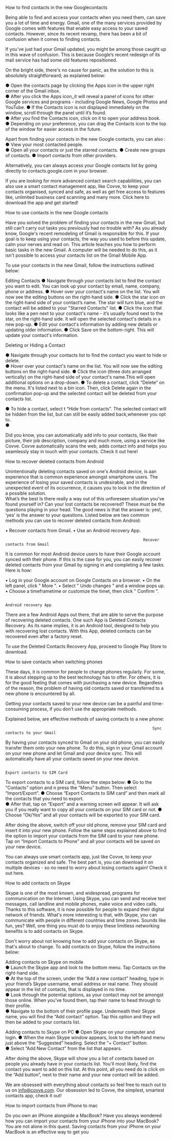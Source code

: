 How to find contacts in the new Googlecontacts 

Being able to find and access your contacts when you need them, can save you a lot of time and energy. Gmail, one of the many services provided by Google comes with features that enable easy access to your saved contacts. However, since its recent revamp, there has been a bit of confusion when it comes to finding contacts.  

If you've just had your Gmail updated, you might be among those caught up in this wave of confusion. This is because Google’s recent redesign of its mail service has had some old features repositioned. 

On the bright side, there's no cause for panic, as the solution to this is absolutely straightforward; as explained below: 

●	Open the contacts page by clicking the Apps icon in the upper right corner of the Gmail inbox.  
●	After you click the Apps icon,,it will reveal a panel of icons for other Google services and programs - including Google News, Google Photos and YouTube. 
●	If the Contacts icon is not displayed immediately on the window, scroll through the panel until it’s found.  
●	After you find the Contacts icon, click on it to open your address book.  
●	Depending on your preference, you can drag the Contacts icon to the top of the window for easier access in the future.  

Apart from finding your contacts in the new Google contacts, you can also : 
●	View your most contacted people.  
●	Open all your contacts or just the starred contacts. 
●	Create new groups of contacts. 
●	Import contacts from other providers. 

Alternatively, you can always access your Google contacts list by going directly to contacts.google.com in your browser. 


If you are looking for more advanced contact search capabilities, you can also use a smart contact management app, like Covve, to keep your contacts organised, synced and safe, as well as get free access to features like, unlimited business card scanning and many more. Click here to download the app and get started!
 
  



How to use contacts in the new Google contacts 

Have you solved the problem of finding your contacts in the new Gmail, but still can't carry out tasks you previously had no trouble with? As you already know, Google's recent remodeling of Gmail is responsible for this. If your goal is to keep using your contacts, the way you used to before this update, calm your nerves and read on. This article teaches you how to perform basic tasks in the new Gmail. A computer will be needed to do this, as it isn't possible to access your contacts list on the Gmail Mobile App. 

To use your contacts in the new Gmail, follow the instructions outlined below: 

Editing Contacts 
●	Navigate through your contacts list to find the contact you want to edit. You can look up your contact by email, name, company, phone or address. 
●	Hover over your contact's name on the list. You will now see the editing buttons on the right-hand side. 
●	Click the star icon on the right-hand side of your contact’s name. The star will turn blue, and the contact will be added to your "Starred Contacts" list. 
●	Click the icon that looks like a pen next to your contact's name - it’s usually found next to the star, on the right-hand side. It will open the selected contact's details in a new pop-up. 
●	Edit your contact's information by adding new details or updating older information.
●	Click Save on the bottom-right. This will update your contact's information. 



Deleting or Hiding a Contact 

●	Navigate through your contacts list to find the contact you want to hide or delete.  
●	Hover over your contact's name on the list. You will now see the editing buttons on the right-hand side. 
●	Click the icon (three dots arranged vertically) on the right-hand side of your contact's name.This will open additional options on a drop-down. 
●	To delete a contact, click “Delete” on the menu. It's listed next to a bin icon. Then, click Delete again in the confirmation pop-up and the selected contact will be deleted from your contacts list. 

●	To hide a contact, select t “Hide from contacts”. The selected contact will be hidden from the list, but can still be easily added back,whenever you opt to.  
●	


Did you know, you can automatically add info to your contacts, like their picture, their job description, company and much more, using a service like Covve. Covve automatically scans the web, adds contact info and helps you seamlessly stay in touch with your contacts. Check it out here!

 How to recover deleted contacts from Android  

Unintentionally deleting contacts saved on one's Android device, is aan experience that is  common experience amongst smartphone users. The experience of losing your saved contacts is undesirable, and in the unexpected event of its occurrence, it causes you to look in the direction of a possible solution.   
What’s the best Is there really a way out of this unforeseen situation you've found yourself in? Can your lost contacts be recovered? These must be the questions playing in your head. The good news is that the answer is: yes!, ‘yes’ is the answer to your questions. Listed below are two common methods you can use to recover deleted contacts from Android: 

•	Recover contacts from Gmail. 
•	Use an Android recovery App.  

                                                              	Recover contacts from Gmail 

It is common for most Android device users to have their Google account synced with their phone. If this is the case for you, you can easily recover deleted contacts from your Gmail by signing in and completing a few tasks. Here is how: 

•	Log in your Google account on Google Contacts on a browser. 
•	On the left panel,  click " More ". 
•	Select " Undo changes " and a window pops up. 
•	Choose a timeframetime or customize the timet, then click " Confirm ". 

                                                                   	Android recovery App 
There are a few Android Apps out there, that are able to serve the purpose of recovering deleted contacts. One such App is Deleted Contacts Recovery. As its name implies, it is an Android tool, designed to help you with recovering lost contacts. With this App, deleted contacts can be recovered even after a factory reset.  

To use the Deleted Contacts Recovery App, proceed to Google Play Store to download.

How to save contacts when switching phones  

These days, it is common for people to change phones regularly. For some, it is about stepping up to the best technology has to offer.  For others, it is for the good feeling that comes with purchasing a new device. Regardless of the reason, the problem of having old contacts saved or transferred to a new phone is encountered by all. 

Getting your contacts saved to your new device can be a painful and time-consuming process, if you don’t use the appropriate methods.  

Explained below, are effective methods of saving contacts to a new phone: 

                                                                	Sync contacts to your Gmail  
By having your contacts synced to Gmail on your old phone, you can easily transfer them onto your new phone. To do this, sign in your Gmail account on your new phone and let Gmail and your device sync. This will automatically have all your contacts saved on your new device.  

                                                                     Export contacts to SIM Card 

To export contacts to a SIM card, follow the steps below: 
●	 Go to the “Contacts” option and n press the “Menu” button. Then select “Import/Export”. 
●	Choose “Export Contacts to SIM card” and then mark all the contacts that you need to export.  
●	After that, tap on “Export” and a warning screen will appear. It will ask you if you really want to copy all your contacts on your SIM card or not. 
●	 Choose “Ok/Yes” and all your contacts will be exported to your SIM card. 

After doing the above, switch off your old phone, remove your SIM card and insert it into your new phone. Follow the same steps explained above to find the option to import your contacts from the SIM card to your new phone. Tap on “Import Contacts to Phone” and all your contacts will be saved on your new device.   
 
You can always use smart contacts app, just like Covve, to keep your contacts organized and safe. The best part is, you can download it on multiple devices - so no need to worry about losing contacts again! Check it out here.
  
How to add contacts on Skype  

Skype is one of the most known, and widespread, programs for communication on the Internet. Using Skype, you can send and receive text messages, call landline and mobile phones, make voice and video calls. Thanks to this software, it is now possible for people to expand their digital network of friends. What's more interesting is that, with Skype, you can communicate with people in different countries and time zones. Sounds like fun, yes? Well, one thing you must do to enjoy these limitless networking benefits is to add contacts on Skype.  

Don't worry about not knowing how to add your contacts on Skype, as that's about to change. To add contacts on Skype, follow the instructions below: 

Adding contacts on Skype on mobile  
●	Launch the Skype app and look to the bottom menu. Tap Contacts on the right-hand side.  
●	At the top of the screen, under the “Add a new contact” heading, type in your friend’s Skype username, email address or real name. They should appear in the list of contacts, that is displayed in no time.  
●	Look through the potential options, as your contact may not be amongst those online. When you’ve found them, tap their name to head through to their profile.  
●	Navigate to the bottom of their profile page. Underneath their Skype name, you will find the “Add contact” option. Tap this option and they will then be added to your contacts list. 

Adding contacts to Skype on PC 
●	Open Skype on your computer and login. 
●	When the main Skype window appears, look to the left-hand menu just above the “Suggested” heading. Select the “+ Contact” button.  
●	Select “Add New Contact” from the list that appears.  

After doing the above, Skype will show you a list of contacts based on people you already have in your contacts list. You'll most likely, find the contact you want to add on this list. At this point, all you need do is click on the “Add button”, next to their name and your new contact will be added.  

We are obsessed with everything about contacts so feel free to reach out to us on info@covve.com. Our obsession led to Covve, the simplest, smartest contacts app, check it out!

 
   How to import contacts from iPhone to mac 

Do you own an iPhone alongside a MacBook? Have you always wondered how you can import your contacts from your iPhone into your MacBook? You are not alone in this quest. Saving contacts from your iPhone on your MacBook is an effective way to get you
